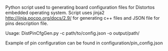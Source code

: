 Python script used to generating board configuration files for Distortos embedded operating system.
Script uses jinja2 http://jinja.pocoo.org/docs/2.9/ for generating c++ files and JSON file for pins description file.

Usage:
DistPinCfgGen.py -c path/to/config.json -o output/path/

Example of pin configuration can be found in configuration/pin_config.json
